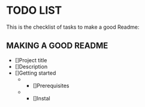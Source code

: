 # TODO LIST
This is the checklist of tasks to make a good Readme: 
## MAKING A GOOD README
- []Project title
- []Description
- []Getting started
    - - []Prerequisites
    - - []Instal